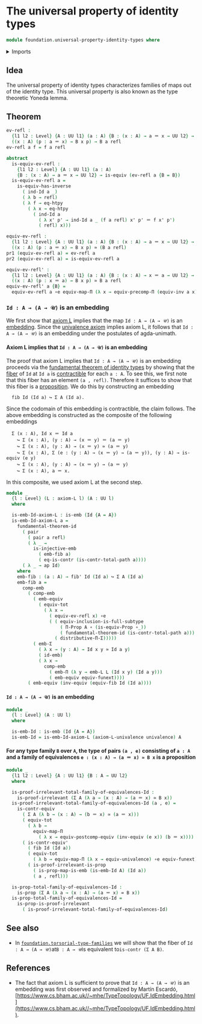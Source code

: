 # The universal property of identity types

```agda
module foundation.universal-property-identity-types where
```

<details><summary>Imports</summary>

```agda
open import foundation.action-on-identifications-functions
open import foundation.axiom-l
open import foundation.dependent-pair-types
open import foundation.embeddings
open import foundation.equivalences
open import foundation.full-subtypes
open import foundation.function-extensionality
open import foundation.functoriality-dependent-function-types
open import foundation.functoriality-dependent-pair-types
open import foundation.fundamental-theorem-of-identity-types
open import foundation.identity-types
open import foundation.propositional-maps
open import foundation.type-theoretic-principle-of-choice
open import foundation.univalence
open import foundation.universe-levels

open import foundation-core.contractible-types
open import foundation-core.fibers-of-maps
open import foundation-core.function-types
open import foundation-core.injective-maps
open import foundation-core.propositions
```

</details>

## Idea

The universal property of identity types characterizes families of maps out of
the identity type. This universal property is also known as the type theoretic
Yoneda lemma.

## Theorem

```agda
ev-refl :
  {l1 l2 : Level} {A : UU l1} (a : A) {B : (x : A) → a ＝ x → UU l2} →
  ((x : A) (p : a ＝ x) → B x p) → B a refl
ev-refl a f = f a refl

abstract
  is-equiv-ev-refl :
    {l1 l2 : Level} {A : UU l1} (a : A)
    {B : (x : A) → a ＝ x → UU l2} → is-equiv (ev-refl a {B = B})
  is-equiv-ev-refl a =
    is-equiv-has-inverse
      ( ind-Id a _)
      ( λ b → refl)
      ( λ f → eq-htpy
        ( λ x → eq-htpy
          ( ind-Id a
            ( λ x' p' → ind-Id a _ (f a refl) x' p' ＝ f x' p')
            ( refl) x)))

equiv-ev-refl :
  {l1 l2 : Level} {A : UU l1} (a : A) {B : (x : A) → a ＝ x → UU l2} →
  ((x : A) (p : a ＝ x) → B x p) ≃ (B a refl)
pr1 (equiv-ev-refl a) = ev-refl a
pr2 (equiv-ev-refl a) = is-equiv-ev-refl a

equiv-ev-refl' :
  {l1 l2 : Level} {A : UU l1} (a : A) {B : (x : A) → x ＝ a → UU l2} →
  ((x : A) (p : x ＝ a) → B x p) ≃ B a refl
equiv-ev-refl' a {B} =
  equiv-ev-refl a ∘e equiv-map-Π (λ x → equiv-precomp-Π (equiv-inv a x) (B x))
```

### `Id : A → (A → 𝒰)` is an embedding

We first show that [axiom L](foundation.axiom-l.md) implies that the map
`Id : A → (A → 𝒰)` is an [embedding](foundation.embeddings.md). Since the
[univalence axiom](foundation.univalence.md) implies axiom L, it follows that
`Id : A → (A → 𝒰)` is an embedding under the postulates of agda-unimath.

#### Axiom L implies that `Id : A → (A → 𝒰)` is an embedding

The proof that axiom L implies that `Id : A → (A → 𝒰)` is an embedding proceeds
via the
[fundamental theorem of identity types](foundation.fundamental-theorem-of-identity-types.md)
by showing that the [fiber](foundation.fibers-of-maps.md) of `Id` at `Id a` is
[contractible](foundation.contractible-types.md) for each `a : A`. To see this,
we first note that this fiber has an element `(a , refl)`. Therefore it suffices
to show that this fiber is a [proposition](foundation-core.propositions.md). We
do this by constructing an embedding

```text
  fib Id (Id a) ↪ Σ A (Id a).
```

Since the codomain of this embedding is contractible, the claim follows. The
above embedding is constructed as the composite of the following embeddings

```text
  Σ (x : A), Id x ＝ Id a
    ↪ Σ (x : A), (y : A) → (x ＝ y) ＝ (a ＝ y)
    ↪ Σ (x : A), (y : A) → (x ＝ y) ≃ (a ＝ y)
    ↪ Σ (x : A), Σ (e : (y : A) → (x ＝ y) → (a ＝ y)), (y : A) → is-equiv (e y)
    ↪ Σ (x : A), (y : A) → (x ＝ y) → (a ＝ y)
    ↪ Σ (x : A), a ＝ x.
```

In this composite, we used axiom L at the second step.

```agda
module _
  {l : Level} (L : axiom-L l) (A : UU l)
  where

  is-emb-Id-axiom-L : is-emb (Id {A = A})
  is-emb-Id-axiom-L a =
    fundamental-theorem-id
      ( pair
        ( pair a refl)
        ( λ _ →
          is-injective-emb
            ( emb-fib a)
            ( eq-is-contr (is-contr-total-path a))))
      ( λ _ → ap Id)
    where
    emb-fib : (a : A) → fib' Id (Id a) ↪ Σ A (Id a)
    emb-fib a =
      comp-emb
        ( comp-emb
          ( emb-equiv
            ( equiv-tot
              ( λ x →
                ( equiv-ev-refl x) ∘e
                ( ( equiv-inclusion-is-full-subtype
                    ( Π-Prop A ∘ (is-equiv-Prop ∘_))
                    ( fundamental-theorem-id (is-contr-total-path a))) ∘e
                  ( distributive-Π-Σ)))))
          ( emb-Σ
            ( λ x → (y : A) → Id x y ≃ Id a y)
            ( id-emb)
            ( λ x →
              comp-emb
                ( emb-Π (λ y → emb-L L (Id x y) (Id a y)))
                ( emb-equiv equiv-funext))))
        ( emb-equiv (inv-equiv (equiv-fib Id (Id a))))
```

#### `Id : A → (A → 𝒰)` is an embedding

```agda
module _
  {l : Level} (A : UU l)
  where

  is-emb-Id : is-emb (Id {A = A})
  is-emb-Id = is-emb-Id-axiom-L (axiom-L-univalence univalence) A
```

#### For any type family `B` over `A`, the type of pairs `(a , e)` consisting of `a : A` and a family of equivalences `e : (x : A) → (a ＝ x) ≃ B x` is a proposition

```agda
module _
  {l1 l2 : Level} {A : UU l1} {B : A → UU l2}
  where

  is-proof-irrelevant-total-family-of-equivalences-Id :
    is-proof-irrelevant (Σ A (λ a → (x : A) → (a ＝ x) ≃ B x))
  is-proof-irrelevant-total-family-of-equivalences-Id (a , e) =
    is-contr-equiv
      ( Σ A (λ b → (x : A) → (b ＝ x) ≃ (a ＝ x)))
      ( equiv-tot
        ( λ b →
          equiv-map-Π
            ( λ x → equiv-postcomp-equiv (inv-equiv (e x)) (b ＝ x))))
      ( is-contr-equiv'
        ( fib Id (Id a))
        ( equiv-tot
          ( λ b → equiv-map-Π (λ x → equiv-univalence) ∘e equiv-funext))
        ( is-proof-irrelevant-is-prop
          ( is-prop-map-is-emb (is-emb-Id A) (Id a))
          ( a , refl)))

  is-prop-total-family-of-equivalences-Id :
    is-prop (Σ A (λ a → (x : A) → (a ＝ x) ≃ B x))
  is-prop-total-family-of-equivalences-Id =
    is-prop-is-proof-irrelevant
      ( is-proof-irrelevant-total-family-of-equivalences-Id)
```

## See also

- In
  [`foundation.torsorial-type-families`](foundation.torsorial-type-families.md)
  we will show that the fiber of `Id : A → (A → 𝒰)`at`B : A → 𝒰`is equivalent
  to`is-contr (Σ A B)`.

## References

- The fact that axiom L is sufficient to prove that `Id : A → (A → 𝒰)` is an
  embedding was first observed and formalized by Martín Escardó,
  [https://www.cs.bham.ac.uk//~mhe/TypeTopology/UF.IdEmbedding.html](https://www.cs.bham.ac.uk//~mhe/TypeTopology/UF.IdEmbedding.html).
